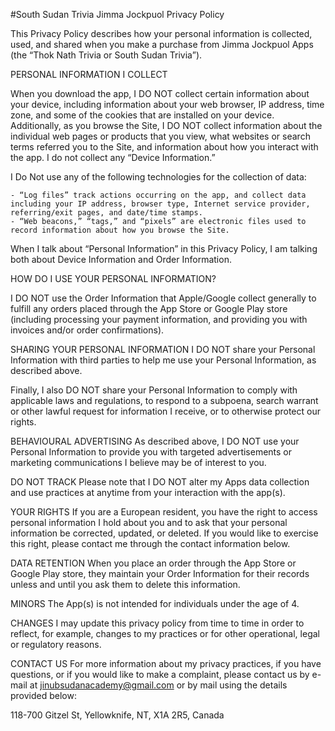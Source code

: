 #South Sudan Trivia
Jimma Jockpuol Privacy Policy

This Privacy Policy describes how your personal information is collected, used, and shared when you  make a purchase from Jimma Jockpuol Apps (the “Thok Nath Trivia or South Sudan Trivia”).

PERSONAL INFORMATION I COLLECT

When you download the app, I DO NOT collect certain information about your device, including information about your web browser, IP address, time zone, and some of the cookies that are installed on your device. Additionally, as you browse the Site, I DO NOT collect information about the individual web pages or products that you view, what websites or search terms referred you to the Site, and information about how you interact with the app. I do not collect any “Device Information.”

I Do Not use any of the following technologies for the collection of data:

    - “Log files” track actions occurring on the app, and collect data including your IP address, browser type, Internet service provider, referring/exit pages, and date/time stamps.
    - “Web beacons,” “tags,” and “pixels” are electronic files used to record information about how you browse the Site.


When I talk about “Personal Information” in this Privacy Policy, I am talking both about Device Information and Order Information.

HOW DO I USE YOUR PERSONAL INFORMATION?

I DO NOT use the Order Information that Apple/Google collect generally to fulfill any orders placed through the App Store or Google Play store (including processing your payment information, and providing you with invoices and/or order confirmations). 



SHARING YOUR PERSONAL INFORMATION
I DO NOT share your Personal Information with third parties to help me use your Personal Information, as described above.  

Finally, I  also DO NOT share your Personal Information to comply with applicable laws and regulations, to respond to a subpoena, search warrant or other lawful request for information I receive, or to otherwise protect our rights.


BEHAVIOURAL ADVERTISING
As described above, I DO NOT use your Personal Information to provide you with targeted advertisements or marketing communications I believe may be of interest to you.  

DO NOT TRACK
Please note that I DO NOT alter my Apps data collection and use practices at anytime from your interaction with the app(s).

YOUR RIGHTS
If you are a European resident, you have the right to access personal information I hold about you and to ask that your personal information be corrected, updated, or deleted. If you would like to exercise this right, please contact me through the contact information below.

DATA RETENTION
When you place an order through the App Store or Google Play store, they maintain your Order Information for their records unless and until you ask them to delete this information.


MINORS
The App(s) is not intended for individuals under the age of 4.

CHANGES
I may update this privacy policy from time to time in order to reflect, for example, changes to my practices or for other operational, legal or regulatory reasons.

CONTACT US
For more information about my privacy practices, if you have questions, or if you would like to make a complaint, please contact us by e-mail at jinubsudanacademy@gmail.com or by mail using the details provided below:

118-700 Gitzel St, Yellowknife, NT, X1A 2R5, Canada
